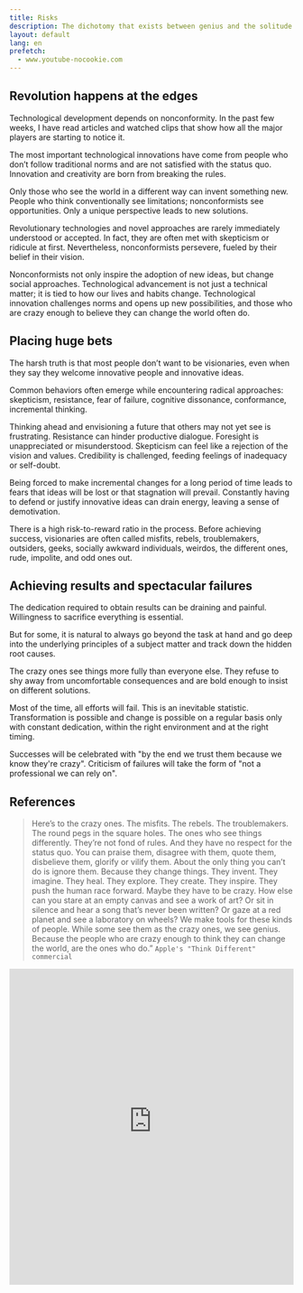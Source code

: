 ```yaml
---
title: Risks
description: The dichotomy that exists between genius and the solitude of failure
layout: default
lang: en
prefetch:
  - www.youtube-nocookie.com
---
```


## Revolution happens at the edges

Technological development depends on nonconformity. In the past few weeks, I have read articles and watched clips that show how all the major players are starting to notice it.

The most important technological innovations have come from people who don’t follow traditional norms and are not satisfied with the status quo. Innovation and creativity are born from breaking the rules.

Only those who see the world in a different way can invent something new. People who think conventionally see limitations; nonconformists see opportunities. Only a unique perspective leads to new solutions.

Revolutionary technologies and novel approaches are rarely immediately understood or accepted. In fact, they are often met with skepticism or ridicule at first. Nevertheless, nonconformists persevere, fueled by their belief in their vision.

Nonconformists not only inspire the adoption of new ideas, but change social approaches. Technological advancement is not just a technical matter; it is tied to how our lives and habits change. Technological innovation challenges norms and opens up new possibilities, and those who are crazy enough to believe they can change the world often do.

## Placing huge bets

The harsh truth is that most people don’t want to be visionaries, even when they say they welcome innovative people and innovative ideas.

Common behaviors often emerge while encountering radical approaches: skepticism, resistance, fear of failure, cognitive dissonance, conformance, incremental thinking.

Thinking ahead and envisioning a future that others may not yet see is frustrating. Resistance can hinder productive dialogue. Foresight is unappreciated or misunderstood. Skepticism can feel like a rejection of the vision and values. Credibility is challenged, feeding feelings of inadequacy or self-doubt.

Being forced to make incremental changes for a long period of time leads to fears that ideas will be lost or that stagnation will prevail. Constantly having to defend or justify innovative ideas can drain energy, leaving a sense of demotivation.

There is a high risk-to-reward ratio in the process. Before achieving success, visionaries are often called misfits, rebels, troublemakers, outsiders, geeks, socially awkward individuals, weirdos, the different ones, rude, impolite, and odd ones out.

## Achieving results and spectacular failures

The dedication required to obtain results can be draining and painful. Willingness to sacrifice everything is essential.

But for some, it is natural to always go beyond the task at hand and go deep into the underlying principles of a subject matter and track down the hidden root causes.

The crazy ones see things more fully than everyone else. They refuse to shy away from uncomfortable consequences and are bold enough to insist on different solutions.

Most of the time, all efforts will fail. This is an inevitable statistic. Transformation is possible and change is possible on a regular basis only with constant dedication, within the right environment and at the right timing.

Successes will be celebrated with "by the end we trust them because we know they're crazy". Criticism of failures will take the form of "not a professional we can rely on".

## References

> Here’s to the crazy ones. The misfits. The rebels. The troublemakers. The round pegs in the square holes. The ones who see things differently. They’re not fond of rules. And they have no respect for the status quo. You can praise them, disagree with them, quote them, disbelieve them, glorify or vilify them. About the only thing you can’t do is ignore them. Because they change things. They invent. They imagine. They heal. They explore. They create. They inspire. They push the human race forward. Maybe they have to be crazy. How else can you stare at an empty canvas and see a work of art? Or sit in silence and hear a song that’s never been written? Or gaze at a red planet and see a laboratory on wheels? We make tools for these kinds of people. While some see them as the crazy ones, we see genius. Because the people who are crazy enough to think they can change the world, are the ones who do.” `Apple's "Think Different" commercial`

<iframe src="https://www.youtube-nocookie.com/embed/edM1SvSz6pc?si=lWwxI_x32StbTOp2" width="100%" height="560" title="DEF CON 32 - If Existing Cyber Vulns Magically Disappeared, What Next - Dr Stefanie Tompkins" allow="accelerometer; autoplay; clipboard-write; encrypted-media; gyroscope; picture-in-picture; web-share" referrerpolicy="strict-origin-when-cross-origin" frameborder="0" allowfullscreen></iframe>

